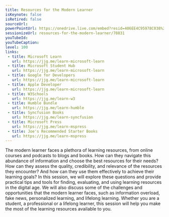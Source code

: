 ```yaml
---
title: Resources for the Modern Learner
isKeynote: false
isRetired: false
sourceUrl: 
powerPointUrl: https://onedrive.live.com/embed?resid=406EE4C95978C038%2189477&authkey=!AJ2OQ6OqDqWt8lQ&em=2
sessionizeUrl: resources-for-the-modern-learner/78831
youTubeId: 
youTubeCaption: 
level: 100
links:
 - title: Microsoft Learn
   url: https://jjg.me/learn-microsoft-learn
 - title: Microsoft Student Hub
   url: https://jjg.me/learn-microsoft-learn
 - title: Google for Developers
   url: https://jjg.me/learn-microsoft-learn
 - title: Apple Developer
   url: https://jjg.me/learn-microsoft-learn
 - title: W3Schools
   url: https://jjg.me/learn-w3
 - title: Humble Bundle
   url: https://jjg.me/learn-humble
 - title: Syncfusion Books
   url: https://jjg.me/learn-syncfusion
 - title: Microsoft Press
   url: https://jjg.me/learn-mspress
 - title: Joe's Recommended Starter Books
   url: https://jjg.me/learn-mspress
---
```

The modern learner faces a plethora of learning resources, from online courses and podcasts to blogs and books. How can they navigate this abundance of information and choose the best resources for their needs? How can they assess the quality, credibility, and relevance of the resources they encounter? And how can they use them effectively to achieve their learning goals? In this session, we will explore these questions and provide practical tips and tools for finding, evaluating, and using learning resources in the digital age. We will also discuss some of the challenges and opportunities that the modern learner faces, such as information overload, fake news, personalized learning, and lifelong learning. Whether you are a student, a professional or a lifelong learner, this session will help you make the most of the learning resources available to you.
